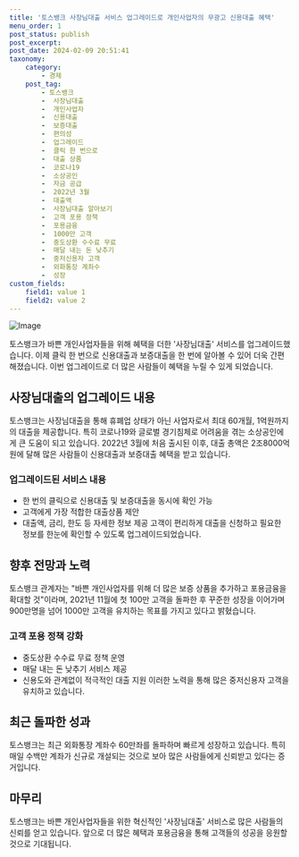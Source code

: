 ```yaml
---
title: '토스뱅크 사장님대출 서비스 업그레이드로 개인사업자의 무광고 신용대출 혜택'
menu_order: 1
post_status: publish
post_excerpt: 
post_date: 2024-02-09 20:51:41
taxonomy:
    category:
        - 경제
    post_tag:
        - 토스뱅크
        -  사장님대출
        -  개인사업자
        -  신용대출
        -  보증대출
        -  편의성
        -  업그레이드
        -  클릭 한 번으로
        -  대출 상품
        -  코로나19
        -  소상공인
        -  자금 공급
        -  2022년 3월
        -  대출액
        -  사장님대출 알아보기
        -  고객 포용 정책
        -  포용금융
        -  1000만 고객
        -  중도상환 수수료 무료
        -  매달 내는 돈 낮추기
        -  중저신용자 고객
        -  외화통장 계좌수
        -  성장
custom_fields:
    field1: value 1
    field2: value 2
---
```


![Image](https://imgnews.pstatic.net/image/293/2024/02/09/0000051551_001_20240209140101307.png?type=w647)

토스뱅크가 바쁜 개인사업자들을 위해 혜택을 더한 '사장님대출' 서비스를 업그레이드했습니다. 이제 클릭 한 번으로 신용대출과 보증대출을 한 번에 알아볼 수 있어 더욱 간편해졌습니다. 이번 업그레이드로 더 많은 사람들이 혜택을 누릴 수 있게 되었습니다.
## 사장님대출의 업그레이드 내용
토스뱅크는 사장님대출을 통해 휴폐업 상태가 아닌 사업자로서 최대 60개월, 1억원까지의 대출을 제공합니다. 특히 코로나19와 글로벌 경기침체로 어려움을 겪는 소상공인에게 큰 도움이 되고 있습니다. 2022년 3월에 처음 출시된 이후, 대출 총액은 2조8000억원에 달해 많은 사람들이 신용대출과 보증대출 혜택을 받고 있습니다.
### 업그레이드된 서비스 내용
- 한 번의 클릭으로 신용대출 및 보증대출을 동시에 확인 가능
- 고객에게 가장 적합한 대출상품 제안
- 대출액, 금리, 한도 등 자세한 정보 제공
고객이 편리하게 대출을 신청하고 필요한 정보를 한눈에 확인할 수 있도록 업그레이드되었습니다.
## 향후 전망과 노력
토스뱅크 관계자는 "바쁜 개인사업자를 위해 더 많은 보증 상품을 추가하고 포용금융을 확대할 것"이라며, 2021년 11월에 첫 100만 고객을 돌파한 후 꾸준한 성장을 이어가며 900만명을 넘어 1000만 고객을 유치하는 목표를 가지고 있다고 밝혔습니다.
### 고객 포용 정책 강화
- 중도상환 수수료 무료 정책 운영
- 매달 내는 돈 낮추기 서비스 제공
- 신용도와 관계없이 적극적인 대출 지원
이러한 노력을 통해 많은 중저신용자 고객을 유치하고 있습니다.
## 최근 돌파한 성과
토스뱅크는 최근 외화통장 계좌수 60만좌를 돌파하며 빠르게 성장하고 있습니다. 특히 매일 수백만 계좌가 신규로 개설되는 것으로 보아 많은 사람들에게 신뢰받고 있다는 증거입니다.
## 마무리
토스뱅크는 바쁜 개인사업자들을 위한 혁신적인 '사장님대출' 서비스로 많은 사람들의 신뢰를 얻고 있습니다. 앞으로 더 많은 혜택과 포용금융을 통해 고객들의 성공을 응원할 것으로 기대됩니다.
